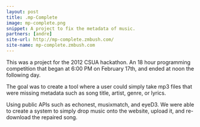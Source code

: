 ```yaml
---
layout: post
title: .mp-Complete
image: mp-complete.png
snippet: A project to fix the metadata of music.
partners: [andre]
site-url: http://mp-complete.zmbush.com/
site-name: mp-complete.zmbush.com
---
```

This was a project for the 2012 CSUA hackathon. An 18 hour programming
competition that began at 6:00 PM on February 17th, and ended at noon the
following day. 

The goal was to create a tool where a user could simply take mp3 files that were
missing metadata such as song title, artist, genre, or lyrics. 

Using public APIs such as echonest, musixmatch, and eyeD3. We were able to
create a system to simply drop music onto the website, upload it, and
re-download the repaired song. 

